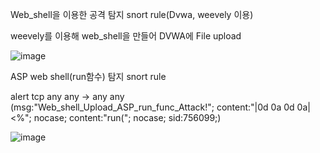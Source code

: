 Web_shell을 이용한 공격 탐지 snort rule(Dvwa, weevely 이용)

weevely를 이용해 web_shell을 만들어 DVWA에 File upload

![image](https://user-images.githubusercontent.com/52124043/61446546-42095680-a98a-11e9-92a5-896abab93d26.png)

ASP web shell(run함수) 탐지 snort rule

alert tcp any any -> any any (msg:"Web_shell_Upload_ASP_run_func_Attack!"; content:"|0d 0a 0d 0a|<%"; nocase; content:"run("; nocase; sid:756099;)

![image](https://user-images.githubusercontent.com/52124043/61518322-34b0a280-aa44-11e9-8a40-16ee06bf6f4a.png)



